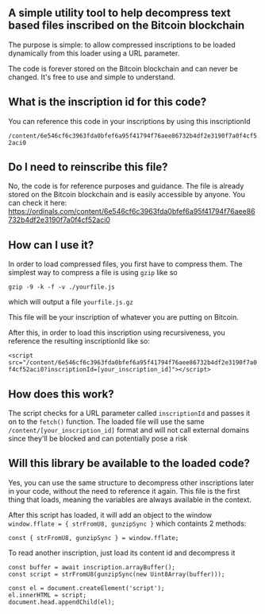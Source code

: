 ## A simple utility tool to help decompress text based files inscribed on the Bitcoin blockchain

The purpose is simple: to allow compressed inscriptions to be loaded dynamically from this loader
using a URL parameter.

The code is forever stored on the Bitcoin blockchain and can never be changed. It's free to use
and simple to understand.

## What is the inscription id for this code?
You can reference this code in your inscriptions by using this inscriptionId

```/content/6e546cf6c3963fda0bfef6a95f41794f76aee86732b4df2e3190f7a0f4cf52aci0```

## Do I need to reinscribe this file?
No, the code is for reference purposes and guidance. The file is already stored on the
Bitcoin blockchain and is easily accessible by anyone. You can check it here:
https://ordinals.com/content/6e546cf6c3963fda0bfef6a95f41794f76aee86732b4df2e3190f7a0f4cf52aci0

## How can I use it?
In order to load compressed files, you first have to compress them.
The simplest way to compress a file is using `gzip` like so

```gzip -9 -k -f -v ./yourfile.js```

which will output a file `yourfile.js.gz`

This file will be your inscription of whatever you are putting on Bitcoin.

After this, in order to load this inscription using recursiveness, you reference the resulting
inscriptionId like so:

```<script src="/content/6e546cf6c3963fda0bfef6a95f41794f76aee86732b4df2e3190f7a0f4cf52aci0?inscriptionId=[your_inscription_id]"></script>```

## How does this work?
The script checks for a URL parameter called `inscriptionId` and passes it on to the `fetch()` function.
The loaded file will use the same `/content/[your_inscription_id]` format and will not call external domains
since they'll be blocked and can potentially pose a risk

## Will this library be available to the loaded code?
Yes, you can use the same structure to decompress other inscriptions later in your code, without the need to reference it again.
This file is the first thing that loads, meaning the variables are always available in the context.

After this script has loaded, it will add an object to the window ```window.fflate = { strFromU8, gunzipSync }``` which containts 2 methods:

```const { strFromU8, gunzipSync } = window.fflate;```

To read another inscription, just load its content id and decompress it

```const inscription = await fetch(/content/${inscriptionId});
const buffer = await inscription.arrayBuffer();
const script = strFromU8(gunzipSync(new Uint8Array(buffer)));
        
const el = document.createElement('script');
el.innerHTML = script;
document.head.appendChild(el);
```